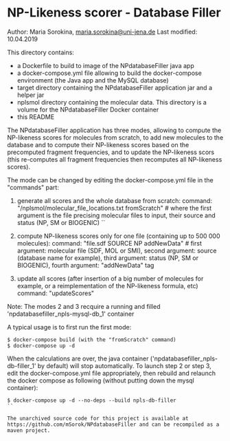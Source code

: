 # NP-Likeness scorer - Database Filler

Author: Maria Sorokina, maria.sorokina@uni-jena.de
Last modified: 10.04.2019


This directory contains:
- a Dockerfile to build to image of the NPdatabaseFiller java app
- a docker-compose.yml file allowing to build the docker-compose environment (the Java app and the MySQL database)
- target directory containing the NPdatabaseFiller application jar and a helper jar
- nplsmol directory containing the molecular data. This directory is a volume for the NPdatabaseFiller Docker container
- this README

The NPdatabaseFiller application has three modes, allowing to compute the NP-likeness scores for molecules from scratch, to add new molecules to the database and to compute their NP-likeness scores based on the precomputed fragment frequencies, and to update the NP-likeness scors (this re-computes all fragment frequencies then recomputes all NP-likeness scores).

The mode can be changed by editing the docker-compose.yml file in the "commands" part:

1. generate all scores and the whole database from scratch:
command: "/nplsmol/molecular_file_locations.txt fromScratch" # where the first argument is the file precising molecular files to input, their source and status (NP, SM or BIOGENIC)
``
2. compute NP-likeness scores only for one file (containing up to 500 000 molecules):
command: "file.sdf SOURCE NP addNewData" # first argument: molecular file (SDF, MOL or SMI), second argument: source (database name for example), third argument: status (NP, SM or BIOGENIC), fourth argument: "addNewData" tag 

3. update all scores (after insertion of a big number of molecules for example, or a reimplementation of the NP-likeness formula, etc)
command: "updateScores"

Note: The modes 2 and 3 recquire a running and filled 'npdatabasefiller_npls-mysql-db_1' container

A typical usage is to first run the first mode:
```
$ docker-compose build (with the "fromScratch" command)
$ docker-compose up -d
```

When the calculations are over, the java container ('npdatabasefiller_npls-db-filler_1' by default) will stop automatically.
To launch step 2 or step 3, edit the docker-compose.yml file appropriately, then rebuild and relaunch the docker compose as following (without putting down the mysql container):

```
$ docker-compose up -d --no-deps --build npls-db-filler
``

The unarchived source code for this project is available at https://github.com/mSorok/NPdatabaseFiller and can be recompiled as a maven project.

